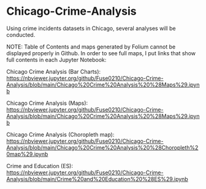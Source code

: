# Chicago-Crime-Analysis
Using crime incidents datasets in Chicago, several analyses will be conducted. 

NOTE: Table of Contents and maps generated by Folium cannot be displayed properly in Github. In order to see full maps, I put links that show full contents in each Jupyter Notebook: 

Chicago Crime Analysis (Bar Charts): https://nbviewer.jupyter.org/github/Fuse0210/Chicago-Crime-Analysis/blob/main/Chicago%20Crime%20Analysis%20%28Maps%29.ipynb

Chicago Crime Analysis (Maps): https://nbviewer.jupyter.org/github/Fuse0210/Chicago-Crime-Analysis/blob/main/Chicago%20Crime%20Analysis%20%28Maps%29.ipynb

Chicago Crime Analysis (Choropleth map): https://nbviewer.jupyter.org/github/Fuse0210/Chicago-Crime-Analysis/blob/main/Chicago%20Crime%20Analysis%20%28Choropleth%20map%29.ipynb

Crime and Education (ES): https://nbviewer.jupyter.org/github/Fuse0210/Chicago-Crime-Analysis/blob/main/Crime%20and%20Education%20%28ES%29.ipynb


